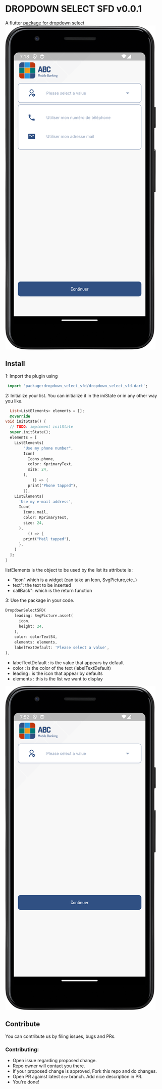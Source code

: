 # DROPDOWN SELECT SFD v0.0.1
A flutter package for dropdown select
![screen.png](screen.png)

## Install
1: Import the plugin using
```dart
 import 'package:dropdown_select_sfd/dropdown_select_sfd.dart';
```

2: Initialize your list.
You can initialize it in the iniState or in any other way you like.
```dart
  List<ListElements> elements = [];
  @override
void initState() {
  // TODO: implement initState
  super.initState();
  elements = [
    ListElements(
        "Use my phone number",
        Icon(
          Icons.phone,
          color: KprimaryText,
          size: 24,
        ),
            () => {
          print("Phone tapped"),
        }),
    ListElements(
      'Use my e-mail address',
      Icon(
        Icons.mail,
        color: KprimaryText,
        size: 24,
      ),
          () => {
        print("Mail tapped"),
      },
    )
  ];
}
```
listElements is the object to be used by the list
its attribute is :
- “icon” which is a widget (can take an Icon, SvgPicture,etc..)
- text": the text to be inserted
- callBack": which is the return function 

3: Use the package in your code.
```dart
DropdownSelectSFD(
    leading: SvgPicture.asset(
      icon,
      height: 24,
    ),
    color: colorText54,
    elements: elements,
    labelTextDefault: 'Please select a value',
),
```

- labelTextDefault : is the value that appears by default
- color : is the color of the text (labelTextDefault)
- leading : is the icon that appear by defaults
- elements : this is the list we want to display

![screen_1.png](screen_1.png)


## Contribute

You can contribute us by filing issues, bugs and PRs.

### Contributing:

- Open issue regarding proposed change.
- Repo owner will contact you there.
- If your proposed change is approved, Fork this repo and do changes.
- Open PR against latest `dev` branch. Add nice description in PR.
- You're done!
